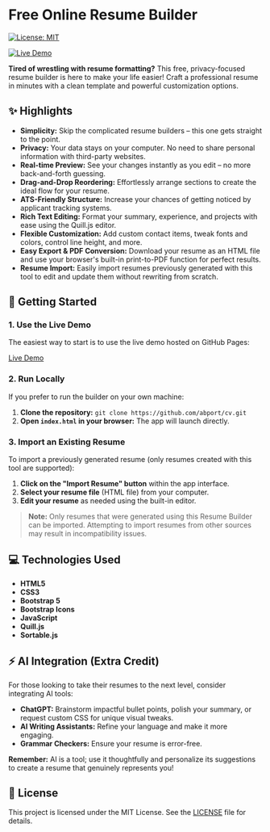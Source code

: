 # Free Online Resume Builder

[![License: MIT](https://img.shields.io/badge/License-MIT-yellow.svg)](https://opensource.org/licenses/MIT)

[![Live Demo](https://img.shields.io/badge/Live%20Demo-GitHub%20Pages-blue)](https://abport.github.io/cv/) 

**Tired of wrestling with resume formatting?** This free, privacy-focused resume builder is here to make your life easier! Craft a professional resume in minutes with a clean template and powerful customization options.

## ✨ Highlights

* **Simplicity:** Skip the complicated resume builders – this one gets straight to the point.
* **Privacy:**  Your data stays on your computer. No need to share personal information with third-party websites.
* **Real-time Preview:**  See your changes instantly as you edit – no more back-and-forth guessing. 
* **Drag-and-Drop Reordering:**  Effortlessly arrange sections to create the ideal flow for your resume.
* **ATS-Friendly Structure:**  Increase your chances of getting noticed by applicant tracking systems.
* **Rich Text Editing:**  Format your summary, experience, and projects with ease using the Quill.js editor.
* **Flexible Customization:**  Add custom contact items, tweak fonts and colors, control line height, and more.
* **Easy Export & PDF Conversion:** Download your resume as an HTML file and use your browser's built-in print-to-PDF function for perfect results.
* **Resume Import:** Easily import resumes previously generated with this tool to edit and update them without rewriting from scratch.

## 🚀 Getting Started

### 1. Use the Live Demo

The easiest way to start is to use the live demo hosted on GitHub Pages:

[Live Demo](https://abport.github.io/cv/) 

### 2. Run Locally

If you prefer to run the builder on your own machine:

1. **Clone the repository:** `git clone https://github.com/abport/cv.git`
2. **Open `index.html` in your browser:**  The app will launch directly.

### 3. Import an Existing Resume

To import a previously generated resume (only resumes created with this tool are supported):

1. **Click on the "Import Resume" button** within the app interface.
2. **Select your resume file** (HTML file) from your computer.
3. **Edit your resume** as needed using the built-in editor.

> **Note:** Only resumes that were generated using this Resume Builder can be imported. Attempting to import resumes from other sources may result in incompatibility issues.


## 💻 Technologies Used

* **HTML5** 
* **CSS3**
* **Bootstrap 5** 
* **Bootstrap Icons**
* **JavaScript** 
* **Quill.js**
* **Sortable.js**

## ⚡️ AI Integration (Extra Credit)

For those looking to take their resumes to the next level, consider integrating AI tools:

* **ChatGPT:** Brainstorm impactful bullet points, polish your summary, or request custom CSS for unique visual tweaks. 
* **AI Writing Assistants:** Refine your language and make it more engaging.
* **Grammar Checkers:** Ensure your resume is error-free.

**Remember:** AI is a tool; use it thoughtfully and personalize its suggestions to create a resume that genuinely represents you!

## 📄 License

This project is licensed under the MIT License. See the [LICENSE](LICENSE) file for details.
